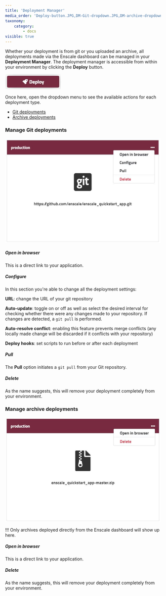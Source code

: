 ```yaml
---
title: 'Deployment Manager'
media_order: 'Deploy-button.JPG,DM-Git-dropdown.JPG,DM-archive-dropdown.JPG'
taxonomy:
    category:
        - docs
visible: true
---
```


Whether your deployment is from git or you uploaded an archive, all deployments made via the Enscale dashboard can be managed in your **Deployment Manager**. The deployment manager is accessible from within your environment by clicking the **Deploy** button.

![](Deploy-button.JPG)

Once here, open the dropdown menu to see the available actions for each deployment type.
* [Git deployments](/getting-started/deployments/deployment-manager#manage-git-deployments)
* [Archive deployments](/getting-started/deployments/deployment-manager#manage-archive-deployments)

### Manage Git deployments

![](DM-Git-dropdown.JPG)

##### Open in browser

This is a direct link to your application. 

##### Configure

In this section you're able to change all the deployment settings:

**URL**: change the URL of your git repository

**Auto-update**: toggle on or off as well as select the desired interval for checking whether there were any changes made to your repository. If changes are detected, a `git pull` is performed.

**Auto-resolve conflict**: enabling this feature prevents merge conflicts (any locally made change will be discarded if it conflicts with your repository)

**Deploy hooks**: set scripts to run before or after each deployment

##### Pull

The **Pull** option initiates a `git pull` from your Git repository.

##### Delete

As the name suggests, this will remove your deployment completely from your environment.


### Manage archive deployments
![](DM-archive-dropdown.JPG)

!!! Only archives deployed directly from the Enscale dashboard will show up here.

##### Open in browser

This is a direct link to your application.

##### Delete

As the name suggests, this will remove your deployment completely from your environment.


